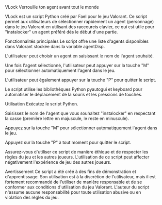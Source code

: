 VLock
Verrouille ton agent avant tout le monde

VLock est un script Python créé par Fael pour le jeu Valorant. Ce script permet aux utilisateurs de sélectionner rapidement un agent (personnage) dans le jeu Valorant en utilisant des raccourcis clavier, ce qui est utile pour "instalocker" un agent préféré dès le début d'une partie.

Fonctionnalités principales
Le script offre une liste d'agents disponibles dans Valorant stockée dans la variable agentDisp.

L'utilisateur peut choisir un agent en saisissant le nom de l'agent souhaité.

Une fois l'agent sélectionné, l'utilisateur peut appuyer sur la touche "M" pour sélectionner automatiquement l'agent dans le jeu.

L'utilisateur peut également appuyer sur la touche "P" pour quitter le script.

Le script utilise les bibliothèques Python pyautogui et keyboard pour automatiser le déplacement de la souris et les pressions de touches.

Utilisation
Exécutez le script Python.

Saisissez le nom de l'agent que vous souhaitez "instalocker" en respectant la casse (première lettre en majuscule, le reste en minuscule).

Appuyez sur la touche "M" pour sélectionner automatiquement l'agent dans le jeu.

Appuyez sur la touche "P" à tout moment pour quitter le script.

Assurez-vous d'utiliser ce script de manière éthique et de respecter les règles du jeu et les autres joueurs. L'utilisation de ce script peut affecter négativement l'expérience de jeu des autres joueurs.

Avertissement
Ce script a été créé à des fins de démonstration et d'apprentissage. Son utilisation est à la discrétion de l'utilisateur, mais il est fortement recommandé de l'utiliser de manière responsable et de se conformer aux conditions d'utilisation du jeu Valorant. L'auteur du script n'assume aucune responsabilité pour toute utilisation abusive ou en violation des règles du jeu.
